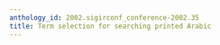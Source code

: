 ```yaml
---
anthology_id: 2002.sigirconf_conference-2002.35
title: Term selection for searching printed Arabic
---
```

